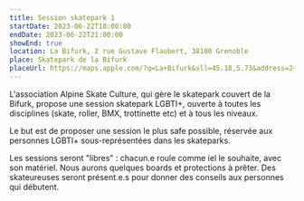 ```yaml
---
title: Session skatepark 1
startDate: 2023-06-22T18:00:00
endDate: 2023-06-22T21:00:00
showEnd: true
location: La Bifurk, 2 rue Gustave Flaubert, 38100 Grenoble
place: Skatepark de la Bifurk
placeUrl: https://maps.apple.com/?q=La+Bifurk&sll=45.18,5.73&address=2+rue+Gustave+Flaubert+38100+Grenoble
---
```


L'association Alpine Skate Culture, qui gère le skatepark couvert de la Bifurk, propose une session skatepark LGBTI+, ouverte à toutes les disciplines (skate, roller, BMX, trottinette etc) et à tous les niveaux.

Le but est de proposer une session le plus safe possible, réservée aux personnes LGBTI+ sous-représentées dans les skateparks.

Les sessions seront "libres" : chacun.e roule comme iel le souhaite, avec son matériel. Nous aurons quelques boards et protections à prêter. Des skateureuses seront présent.e.s pour donner des conseils aux personnes qui débutent.

